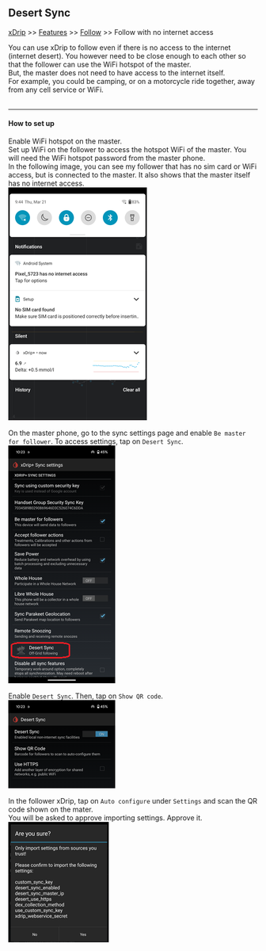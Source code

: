 ## Desert Sync
[xDrip](../../README.md) >> [Features](../Features_page.md) >> [Follow](../Follow_page.md) >> Follow with no internet access  
  
You can use xDrip to follow even if there is no access to the internet (internet desert).  You however need to be close enough to each other so that the follower can use the WiFi hotspot of the master.  
But, the master does not need to have access to the internet itself.  
For example, you could be camping, or on a motorcycle ride together, away from any cell service or WiFi.  
<br/>  

---  

#### **How to set up**  
Enable WiFi hotspot on the master.  
Set up WiFi on the follower to access the hotspot WiFi of the master.  You will need the WiFi hotspot password from the master phone.  
In the following image, you can see my follower that has no sim card or WiFi access, but is connected to the master.  It also shows that the master itself has no internet access.  
![](./images/DesertSyncFollower.png)  
  
On the master phone, go to the sync settings page and enable `Be master for follower`.  To access settings, tap on `Desert Sync`.  
![](./images/DesertSyncPage.png)  
  
Enable `Desert Sync`.  Then, tap on `Show QR code`.  
![](./images/DesertSyncEnable.png)  

In the follower xDrip, tap on `Auto configure` under `Settings` and scan the QR code shown on the mater.  
You will be asked to approve importing settings.  Approve it.  
![](./images/DesertSyncImportSettings.png)  
  
